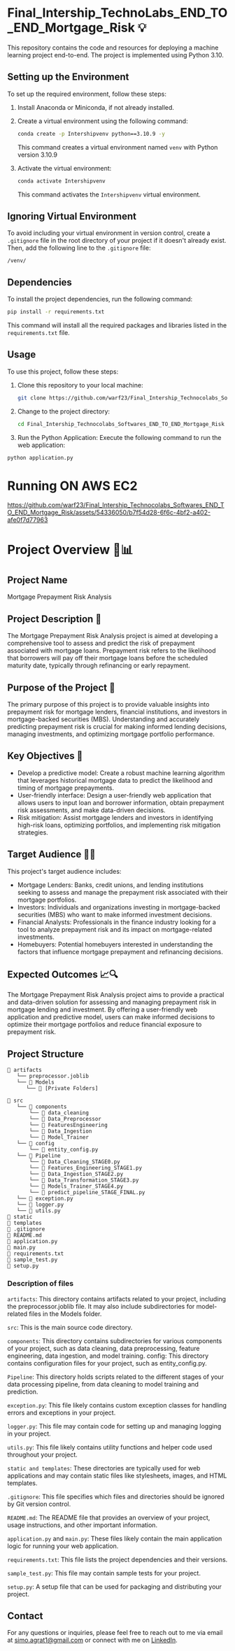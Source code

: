 ﻿# Final_Intership_TechnoLabs_END_TO_END_Mortgage_Risk 💡 



This repository contains the code and resources for deploying a machine learning project end-to-end. The project is implemented using Python 3.10.

##   Setting up the Environment

To set up the required environment, follow these steps:

1. Install Anaconda or Miniconda, if not already installed.

2. Create a virtual environment using the following command:

   ```bash
   conda create -p Intershipvenv python==3.10.9 -y
   ```

   This command creates a virtual environment named `venv` with Python version 3.10.9

3. Activate the virtual environment:

   ```bash
   conda activate Intershipvenv
   ```

   This command activates the `Intershipvenv` virtual environment.



   
## Ignoring Virtual Environment

To avoid including your virtual environment in version control, create a `.gitignore` file in the root directory of your project if it doesn't already exist. Then, add the following line to the `.gitignore` file:

```plaintext
/venv/
```

## Dependencies

To install the project dependencies, run the following command:

```bash
pip install -r requirements.txt
```

This command will install all the required packages and libraries listed in the `requirements.txt` file.

## Usage

To use this project, follow these steps:

1. Clone this repository to your local machine:

   ```bash
   git clone https://github.com/warf23/Final_Intership_Technocolabs_Softwares_END_TO_END_Mortgage_Risk.git
   ```
   
2. Change to the project directory:

   ```bash
   cd Final_Intership_Technocolabs_Softwares_END_TO_END_Mortgage_Risk
   ```
3.  Run the Python Application: Execute the following command to run the web application:
   ```bash
   python application.py
   ```

# Running ON AWS EC2  
https://github.com/warf23/Final_Intership_Technocolabs_Softwares_END_TO_END_Mortgage_Risk/assets/54336050/b7f54d28-6f6c-4bf2-a402-afe0f7d77963
# Project Overview 🏡📊









## Project Name
Mortgage Prepayment Risk Analysis

## Project Description 📝
The Mortgage Prepayment Risk Analysis project is aimed at developing a comprehensive tool to assess and predict the risk of prepayment associated with mortgage loans. Prepayment risk refers to the likelihood that borrowers will pay off their mortgage loans before the scheduled maturity date, typically through refinancing or early repayment.

## Purpose of the Project 🎯
The primary purpose of this project is to provide valuable insights into prepayment risk for mortgage lenders, financial institutions, and investors in mortgage-backed securities (MBS). Understanding and accurately predicting prepayment risk is crucial for making informed lending decisions, managing investments, and optimizing mortgage portfolio performance.

## Key Objectives 🌟
- Develop a predictive model: Create a robust machine learning algorithm that leverages historical mortgage data to predict the likelihood and timing of mortgage prepayments.
- User-friendly interface: Design a user-friendly web application that allows users to input loan and borrower information, obtain prepayment risk assessments, and make data-driven decisions.
- Risk mitigation: Assist mortgage lenders and investors in identifying high-risk loans, optimizing portfolios, and implementing risk mitigation strategies.

## Target Audience 🎯👥
This project's target audience includes:
- Mortgage Lenders: Banks, credit unions, and lending institutions seeking to assess and manage the prepayment risk associated with their mortgage portfolios.
- Investors: Individuals and organizations investing in mortgage-backed securities (MBS) who want to make informed investment decisions.
- Financial Analysts: Professionals in the finance industry looking for a tool to analyze prepayment risk and its impact on mortgage-related investments.
- Homebuyers: Potential homebuyers interested in understanding the factors that influence mortgage prepayment and refinancing decisions.

## Expected Outcomes 📈🔍
The Mortgage Prepayment Risk Analysis project aims to provide a practical and data-driven solution for assessing and managing prepayment risk in mortgage lending and investment. By offering a user-friendly web application and predictive model, users can make informed decisions to optimize their mortgage portfolios and reduce financial exposure to prepayment risk.

## Project Structure 
```
📁 artifacts
   └── preprocessor.joblib
   └── 📁 Models
      └── 📁 [Private Folders]

📁 src
   └── 📁 components
       └── 📁 data_cleaning
       └── 📁 Data_Preprocessor
       └── 📁 FeaturesEngineering
       └── 📁 Data_Ingestion
       └── 📁 Model_Trainer
   └── 📁 config
       └── 📄 entity_config.py
   └── 📁 Pipeline
       └── 📄 Data_Cleaning_STAGE0.py
       └── 📄 Features_Engineering_STAGE1.py
       └── 📄 Data_Ingestion_STAGE2.py
       └── 📄 Data_Transformation_STAGE3.py
       └── 📄 Models_Trainer_STAGE4.py
       └── 📄 predict_pipeline_STAGE_FINAL.py
   └── 📁 exception.py
   └── 📁 logger.py
   └── 📁 utils.py
📁 static
📁 templates
📄 .gitignore
📄 README.md
📄 application.py
📄 main.py
📄 requirements.txt
📄 sample_test.py
📄 setup.py
```
### Description of files 

`artifacts`: This directory contains artifacts related to your project, including the preprocessor.joblib file. It may also include subdirectories for model-related files in the Models folder.

`src`: This is the main source code directory.

`components`: This directory contains subdirectories for various components of your project, such as data cleaning, data preprocessing, feature engineering, data ingestion, and model training.
config: This directory contains configuration files for your project, such as entity_config.py.

`Pipeline`: This directory holds scripts related to the different stages of your data processing pipeline, from data cleaning to model training and prediction.

`exception.py`: This file likely contains custom exception classes for handling errors and exceptions in your project.

`logger.py`: This file may contain code for setting up and managing logging in your project.

`utils.py`: This file likely contains utility functions and helper code used throughout your project.

`static and templates`: These directories are typically used for web applications and may contain static files like stylesheets, images, and HTML templates.

`.gitignore`: This file specifies which files and directories should be ignored by Git version control.

`README.md`: The README file that provides an overview of your project, usage instructions, and other important information.

`application.py` and `main.py`: These files likely contain the main application logic for running your web application.

`requirements.txt`: This file lists the project dependencies and their versions.

`sample_test.py`: This file may contain sample tests for your project.

`setup.py`: A setup file that can be used for packaging and distributing your project.




## Contact

For any questions or inquiries, please feel free to reach out to me via email at [simo.agrat1@gmail.com](mailto:simo.agrat1@gmail.com) 
or connect with me on [LinkedIn](https://www.linkedin.com/in/mohammed-agrat/).
